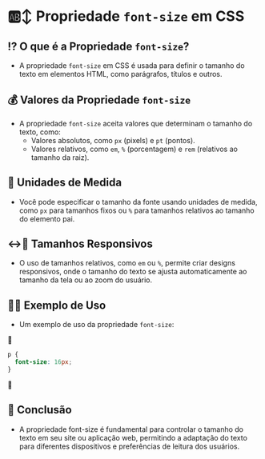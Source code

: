 # 🆎↕ Propriedade `font-size` em CSS

## ⁉ O que é a Propriedade `font-size`?
- A propriedade `font-size` em CSS é usada para definir o tamanho do texto em elementos HTML, como parágrafos, títulos e outros.

## 💰 Valores da Propriedade `font-size`
- A propriedade `font-size` aceita valores que determinam o tamanho do texto, como:
  - Valores absolutos, como `px` (pixels) e `pt` (pontos).
  - Valores relativos, como `em`, `%` (porcentagem) e `rem` (relativos ao tamanho da raiz).

## 📏 Unidades de Medida
- Você pode especificar o tamanho da fonte usando unidades de medida, como `px` para tamanhos fixos ou `%` para tamanhos relativos ao tamanho do elemento pai.

## ↔🦑 Tamanhos Responsivos
- O uso de tamanhos relativos, como `em` ou `%`, permite criar designs responsivos, onde o tamanho do texto se ajusta automaticamente ao tamanho da tela ou ao zoom do usuário.

## 👩‍🏫 Exemplo de Uso
- Um exemplo de uso da propriedade `font-size`:

📌

  ```css
  p {
    font-size: 16px;
  }
   ```
📌

## 🏁 Conclusão
- A propriedade font-size é fundamental para controlar o tamanho do texto em seu site ou aplicação web, permitindo a adaptação do texto para diferentes dispositivos e preferências de leitura dos usuários.

